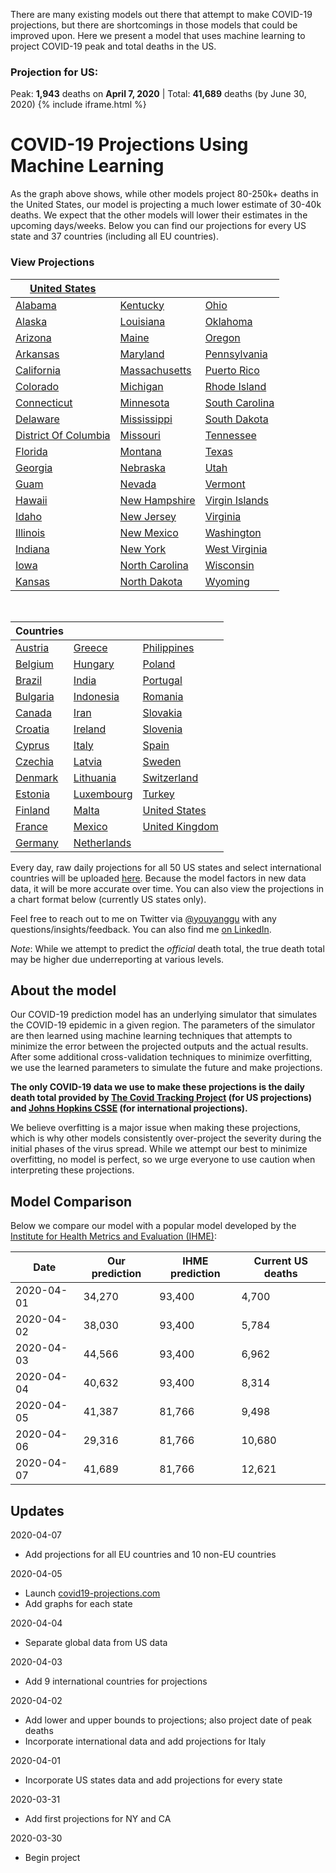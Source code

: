 There are many existing models out there that attempt to make COVID-19 projections, but there are shortcomings in those models that could be improved upon. Here we present a model that uses machine learning to project COVID-19 peak and total deaths in the US. 

### Projection for US:
Peak: **1,943** deaths on **April 7, 2020** | Total: **41,689** deaths (by June 30, 2020) {% include iframe.html %}
# COVID-19 Projections Using Machine Learning

As the graph above shows, while other models project 80-250k+ deaths in the United States, our model is projecting a much lower estimate of 30-40k deaths. We expect that the other models will lower their estimates in the upcoming days/weeks. Below you can find our projections for every US state and 37 countries (including all EU countries).

### View Projections

| [United States](us) |  |  |
| --- | --- | --- |
| [Alabama](us-al) | [Kentucky](us-ky) | [Ohio](us-oh) |
| [Alaska](us-ak) | [Louisiana](us-la) | [Oklahoma](us-ok) |
| [Arizona](us-az) | [Maine](us-me) | [Oregon](us-or) |
| [Arkansas](us-ar) | [Maryland](us-md) | [Pennsylvania](us-pa) |
| [California](us-ca) | [Massachusetts](us-ma) | [Puerto Rico](us-pr) |
| [Colorado](us-co) | [Michigan](us-mi) | [Rhode Island](us-ri) |
| [Connecticut](us-ct) | [Minnesota](us-mn) | [South Carolina](us-sc) |
| [Delaware](us-de) | [Mississippi](us-ms) | [South Dakota](us-sd) |
| [District Of Columbia](us-dc) | [Missouri](us-mo) | [Tennessee](us-tn) |
| [Florida](us-fl) | [Montana](us-mt) | [Texas](us-tx) |
| [Georgia](us-ga) | [Nebraska](us-ne) | [Utah](us-ut) |
| [Guam](us-gu) | [Nevada](us-nv) | [Vermont](us-vt) |
| [Hawaii](us-hi) | [New Hampshire](us-nh) | [Virgin Islands](us-vi) |
| [Idaho](us-id) | [New Jersey](us-nj) | [Virginia](us-va) |
| [Illinois](us-il) | [New Mexico](us-nm) | [Washington](us-wa) |
| [Indiana](us-in) | [New York](us-ny) | [West Virginia](us-wv) |
| [Iowa](us-ia) | [North Carolina](us-nc) | [Wisconsin](us-wi) |
| [Kansas](us-ks) | [North Dakota](us-nd) | [Wyoming](us-wy) |

<br />

| Countries |  |  |
| --- | --- | --- |
| [Austria](austria) | [Greece](greece) | [Philippines](philippines) |
| [Belgium](belgium) | [Hungary](hungary) | [Poland](poland) |
| [Brazil](brazil) | [India](india) | [Portugal](portugal) |
| [Bulgaria](bulgaria) | [Indonesia](indonesia) | [Romania](romania) |
| [Canada](canada) | [Iran](iran) | [Slovakia](slovakia) |
| [Croatia](croatia) | [Ireland](ireland) | [Slovenia](slovenia) |
| [Cyprus](cyprus) | [Italy](italy) | [Spain](spain) |
| [Czechia](czechia) | [Latvia](latvia) | [Sweden](sweden) |
| [Denmark](denmark) | [Lithuania](lithuania) | [Switzerland](switzerland) |
| [Estonia](estonia) | [Luxembourg](luxembourg) | [Turkey](turkey) |
| [Finland](finland) | [Malta](malta) | [United States](us) |
| [France](france) | [Mexico](mexico) | [United Kingdom](united-kingdom) |
| [Germany](germany) | [Netherlands](netherlands) |


Every day, raw daily projections for all 50 US states and select international countries will be uploaded [here](https://github.com/youyanggu/covid19_projections/projections). Because the model factors in new data data, it will be more accurate over time. You can also view the projections in a chart format below (currently US states only).

Feel free to reach out to me on Twitter via [@youyanggu](https://twitter.com/youyanggu) with any questions/insights/feedback. You can also find me [on LinkedIn](https://www.linkedin.com/in/youyanggu/).

_Note_: While we attempt to predict the _official_ death total, the true death total may be higher due underreporting at various levels.

## About the model

Our COVID-19 prediction model has an underlying simulator that simulates the COVID-19 epidemic in a given region. The parameters of the simulator are then learned using machine learning techniques that attempts to minimize the error between the projected outputs and the actual results. After some additional cross-validation techniques to minimize overfitting, we use the learned parameters to simulate the future and make projections.

**The only COVID-19 data we use to make these projections is the daily death total provided by [The Covid Tracking Project](https://covidtracking.com/) (for US projections) and [Johns Hopkins CSSE](https://github.com/CSSEGISandData/COVID-19) (for international projections).**

We believe overfitting is a major issue when making these projections, which is why other models consistently over-project the severity during the initial phases of the virus spread. While we attempt our best to minimize overfitting, no model is perfect, so we urge everyone to use caution when interpreting these projections.

## Model Comparison
Below we compare our model with a popular model developed by the [Institute for Health Metrics and Evaluation (IHME)](https://covid19.healthdata.org/):

| Date | Our prediction | IHME prediction | Current US deaths
| --- | --- | --- | --- |
| 2020-04-01 | 34,270 | 93,400 | 4,700
| 2020-04-02 | 38,030 | 93,400 | 5,784
| 2020-04-03 | 44,566 | 93,400 | 6,962
| 2020-04-04 | 40,632 | 93,400 | 8,314
| 2020-04-05 | 41,387 | 81,766 | 9,498
| 2020-04-06 | 29,316 | 81,766 | 10,680
| 2020-04-07 | 41,689 | 81,766 | 12,621

## Updates

2020-04-07
* Add projections for all EU countries and 10 non-EU countries

2020-04-05
* Launch [covid19-projections.com](https://covid19-projections.com/)
* Add graphs for each state

2020-04-04
* Separate global data from US data

2020-04-03
* Add 9 international countries for projections

2020-04-02
* Add lower and upper bounds to projections; also project date of peak deaths
* Incorporate international data and add projections for Italy

2020-04-01
* Incorporate US states data and add projections for every state

2020-03-31
* Add first projections for NY and CA

2020-03-30
* Begin project
